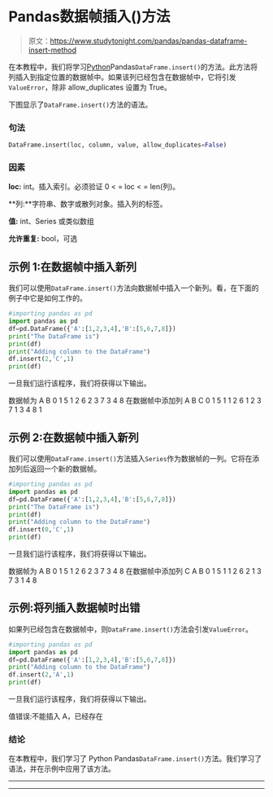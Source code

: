 # Pandas数据帧插入()方法

> 原文：<https://www.studytonight.com/pandas/pandas-dataframe-insert-method>

在本教程中，我们将学习[Python](https://www.studytonight.com/python/getting-started-with-python)Pandas`DataFrame.insert()`的方法。此方法将列插入到指定位置的数据帧中。如果该列已经包含在数据帧中，它将引发`ValueError`，除非 allow_duplicates 设置为 True。

下图显示了`DataFrame.insert()`方法的语法。

### 句法

```py
DataFrame.insert(loc, column, value, allow_duplicates=False)
```

### 因素

**loc:** int。插入索引。必须验证 0 < = loc < = len(列)。

**列:**字符串、数字或散列对象。插入列的标签。

**值:** int、Series 或类似数组

**允许重复:** bool，可选

## 示例 1:在数据帧中插入新列

我们可以使用`DataFrame.insert()`方法向数据帧中插入一个新列。看，在下面的例子中它是如何工作的。

```py
#importing pandas as pd
import pandas as pd
df=pd.DataFrame({'A':[1,2,3,4],'B':[5,6,7,8]})
print("The DataFrame is")
print(df)
print("Adding column to the DataFrame")
df.insert(2,'C',1)
print(df)
```

一旦我们运行该程序，我们将获得以下输出。

数据帧为
A B
0 1 5
1 2 6
2 3 7
3 4 8
在数据帧中添加列
A B C
0 1 5 1
1 2 6 1
2 3 7 1
3 4 8 1

## 示例 2:在数据帧中插入新列

我们可以使用`DataFrame.insert()`方法插入`Series`作为数据帧的一列。它将在添加列后返回一个新的数据帧。

```py
#importing pandas as pd
import pandas as pd
df=pd.DataFrame({'A':[1,2,3,4],'B':[5,6,7,8]})
print("The DataFrame is")
print(df)
print("Adding column to the DataFrame")
df.insert(0,'C',1)
print(df)
```

一旦我们运行该程序，我们将获得以下输出。

数据帧为
A B
0 1 5
1 2 6
2 3 7
3 4 8
在数据帧中添加列
C A B
0 1 5
1 1 2 6
2 1 3 7
3 1 4 8

## 示例:将列插入数据帧时出错

如果列已经包含在数据帧中，则`DataFrame.insert()`方法会引发`ValueError`。

```py
#importing pandas as pd
import pandas as pd
df=pd.DataFrame({'A':[1,2,3,4],'B':[5,6,7,8]})
print("Adding column to the DataFrame")
df.insert(2,'A',1)
print(df)
```

一旦我们运行该程序，我们将获得以下输出。

值错误:不能插入 A，已经存在

### 结论

在本教程中，我们学习了 Python Pandas`DataFrame.insert()`方法。我们学习了语法，并在示例中应用了该方法。

* * *

* * *
